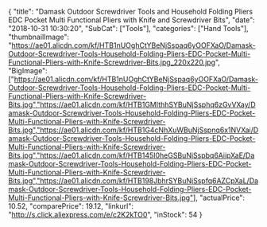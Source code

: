{
	"title": "Damask Outdoor Screwdriver Tools and Household Folding Pliers EDC Pocket Multi Functional Pliers with Knife and Screwdriver Bits",
	"date": "2018-10-31 10:30:20",
	"SubCat": ["Tools"],
	"categories": ["Hand Tools"],
	"thumbnailImage": "https://ae01.alicdn.com/kf/HTB1nUOghCtYBeNjSspaq6yOOFXaO/Damask-Outdoor-Screwdriver-Tools-Household-Folding-Pliers-EDC-Pocket-Multi-Functional-Pliers-with-Knife-Screwdriver-Bits.jpg_220x220.jpg",
	"BigImage": ["https://ae01.alicdn.com/kf/HTB1nUOghCtYBeNjSspaq6yOOFXaO/Damask-Outdoor-Screwdriver-Tools-Household-Folding-Pliers-EDC-Pocket-Multi-Functional-Pliers-with-Knife-Screwdriver-Bits.jpg","https://ae01.alicdn.com/kf/HTB1GMIthhSYBuNjSsphq6zGvVXay/Damask-Outdoor-Screwdriver-Tools-Household-Folding-Pliers-EDC-Pocket-Multi-Functional-Pliers-with-Knife-Screwdriver-Bits.jpg","https://ae01.alicdn.com/kf/HTB1G4cNhXuWBuNjSspnq6x1NVXai/Damask-Outdoor-Screwdriver-Tools-Household-Folding-Pliers-EDC-Pocket-Multi-Functional-Pliers-with-Knife-Screwdriver-Bits.jpg","https://ae01.alicdn.com/kf/HTB145I0heGSBuNjSspbq6AiipXaE/Damask-Outdoor-Screwdriver-Tools-Household-Folding-Pliers-EDC-Pocket-Multi-Functional-Pliers-with-Knife-Screwdriver-Bits.jpg","https://ae01.alicdn.com/kf/HTB198JbhrSYBuNjSspfq6AZCpXaL/Damask-Outdoor-Screwdriver-Tools-Household-Folding-Pliers-EDC-Pocket-Multi-Functional-Pliers-with-Knife-Screwdriver-Bits.jpg"],
	"actualPrice": 10.52,
	"comparePrice": 19.12,
	"linkurl": "http://s.click.aliexpress.com/e/c2K2kTO0",
	"inStock": 54
}
